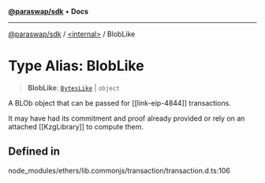 [**@paraswap/sdk**](../../README.md) • **Docs**

***

[@paraswap/sdk](../../globals.md) / [\<internal\>](../README.md) / BlobLike

# Type Alias: BlobLike

> **BlobLike**: [`BytesLike`](BytesLike.md) \| `object`

A BLOb object that can be passed for [[link-eip-4844]]
 transactions.

 It may have had its commitment and proof already provided
 or rely on an attached [[KzgLibrary]] to compute them.

## Defined in

node\_modules/ethers/lib.commonjs/transaction/transaction.d.ts:106
